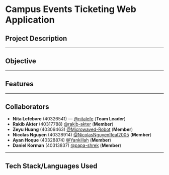 # Campus Events Ticketing Web Application
## Project Description

---
## Objective

---
## Features

---
## Collaborators
- **Nita Lefebvre** (40326541) — [@nitalefe](https://github.com/nitalefe) (**Team Leader**)
- **Rakib Akter** (40317788) [@rakib-akter](https://github.com/rakib-akter) (**Member**)
- **Zeyu Huang** (40309463) [@Microwaved-Robot](https://github.com/Microwaved-Robot) (**Member**)
- **Nicolas Nguyen** (40328914) [@NicolasNguyenReal2005](https://github.com/NicolasNguyenReal2005) (**Member**)
- **Ayan Hoque** (40328874) [@Yankillah](https://github.com/YanKillah) (**Member**)
- **Daniel Korman** (40313837) [@papa-shrek](https://github.com/papa-shrek) (**Member**)
---
## Tech Stack/Languages Used
